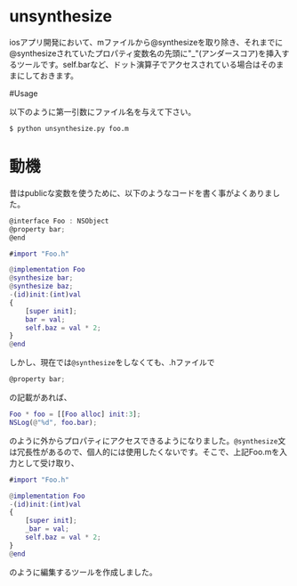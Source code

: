 # unsynthesize

iosアプリ開発において、mファイルから@synthesizeを取り除き、それまでに@synthesizeされていたプロパティ変数名の先頭に"_"(アンダースコア)を挿入するツールです。self.barなど、ドット演算子でアクセスされている場合はそのままにしておきます。

#Usage

以下のように第一引数にファイル名を与えて下さい。

```shell
$ python unsynthesize.py foo.m
```

# 動機
昔はpublicな変数を使うために、以下のようなコードを書く事がよくありました。

```Foo.h
@interface Foo : NSObject
@property bar;
@end
```

```Foo.m
#import "Foo.h"

@implementation Foo
@synthesize bar;
@synthesize baz;
-(id)init:(int)val
{
    [super init];
    bar = val;
    self.baz = val * 2;
}
@end
```

しかし、現在では`@synthesize`をしなくても、.hファイルで

```Foo.h
@property bar;
```
の記載があれば、

```main.m
Foo * foo = [[Foo alloc] init:3];
NSLog(@"%d", foo.bar);
```
のように外からプロパティにアクセスできるようになりました。`@synthesize`文は冗長性があるので、個人的には使用したくないです。そこで、上記Foo.mを入力として受け取り、

```Foo.m
#import "Foo.h"

@implementation Foo
-(id)init:(int)val
{
    [super init];
    _bar = val;
    self.baz = val * 2;
}
@end
```
のように編集するツールを作成しました。